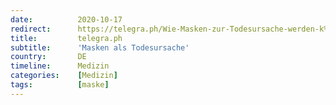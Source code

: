 ```yaml
---
date:          2020-10-17
redirect:      https://telegra.ph/Wie-Masken-zur-Todesursache-werden-k%C3%B6nnten-10-17
title:         telegra.ph
subtitle:      'Masken als Todesursache'
country:       DE
timeline:      Medizin
categories:    [Medizin]
tags:          [maske]
---
```

